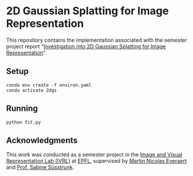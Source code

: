 # 2D Gaussian Splatting for Image Representation

This repository contains the implementation associated with the semester project report "[Investigation into 2D Gaussian Splatting for Image Representation](https://infoscience.epfl.ch/entities/publication/92d5c115-6b56-4d7a-aae2-3bb8f29f66b0)".

## Setup

```shell
conda env create -f environ.yaml
conda activate 2dgs
```

## Running

```shell
python fit.py
```

## Acknowledgments

This work was conducted as a semester project in the [Image and Visual Representation Lab (IVRL)](https://www.epfl.ch/labs/ivrl/) at [EPFL](https://www.epfl.ch/en/), supervised by [Martin Nicolas Everaert](https://martin-ev.github.io/) and [Prof. Sabine Süsstrunk](https://www.epfl.ch/labs/ivrl/people/susstrunk/).
